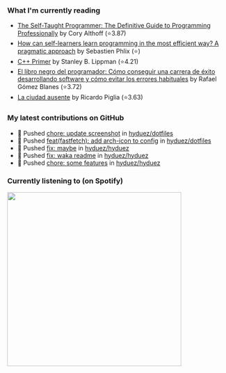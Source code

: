 <!--START_SECTION:waka-->
<!--END_SECTION:waka-->

### What I'm currently reading
<!-- GOODREADS-LIST:START -->
- [The Self-Taught Programmer: The Definitive Guide to Programming Professionally](https://www.goodreads.com/review/show/6830355685?utm_medium=api&utm_source=rss) by Cory  Althoff (⭐️3.87)
- [How can self-learners learn programming in the most efficient way? A pragmatic approach](https://www.goodreads.com/review/show/6830353251?utm_medium=api&utm_source=rss) by Sebastien Phlix (⭐️)
- [C++ Primer](https://www.goodreads.com/review/show/6830349890?utm_medium=api&utm_source=rss) by Stanley B. Lippman (⭐️4.21)
- [El libro negro del programador: Cómo conseguir una carrera de éxito desarrollando software y cómo evitar los errores habituales](https://www.goodreads.com/review/show/6830346385?utm_medium=api&utm_source=rss) by Rafael Gómez Blanes (⭐️3.72)
- [La ciudad ausente](https://www.goodreads.com/review/show/6830333780?utm_medium=api&utm_source=rss) by Ricardo Piglia (⭐️3.63)
<!-- GOODREADS-LIST:END -->

### My latest contributions on GitHub
<!--START_SECTION:activity-->
- 🍤 Pushed [chore: update screenshot](https://github.com/hyduez/dotfiles/commit/8b5806f65289de84215ff07fd51c7bf87d92832d) in [hyduez/dotfiles](https://github.com/hyduez/dotfiles)
- 🍤 Pushed [feat(fastfetch): add arch-icon to config](https://github.com/hyduez/dotfiles/commit/21fc9dfbde008f384076a1ff21ed5235707e91d2) in [hyduez/dotfiles](https://github.com/hyduez/dotfiles)
- 🍤 Pushed [fix: maybe](https://github.com/hyduez/hyduez/commit/aa6bf295fccfb0cbb4f5f0e727a10bee87dd4fd2) in [hyduez/hyduez](https://github.com/hyduez/hyduez)
- 🍤 Pushed [fix: waka readme](https://github.com/hyduez/hyduez/commit/8f75f86cf963a5f4ed2bc04699e50dc115195fbc) in [hyduez/hyduez](https://github.com/hyduez/hyduez)
- 🍤 Pushed [chore: some features](https://github.com/hyduez/hyduez/commit/aa0f2da462a1af77e2142ea6b380664a867b5906) in [hyduez/hyduez](https://github.com/hyduez/hyduez)
<!--END_SECTION:activity-->

### Currently listening to (on Spotify)
<img src="https://spotify-hyduez.vercel.app/api/spotify" width="400em">
